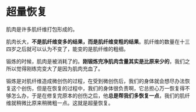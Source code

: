 # 超量恢复

肌肉是许多肌纤维打包形成的。

肌肉长大，**不是肌纤维变多的结果，而是肌纤维变粗的结果**。肌纤维的数量在十三四岁之后就可以认为不变了，能变的是肌纤维的粗细。

锻炼的时候，肌肉是被消耗了的。**刚锻炼完净肌肉含量其实是比原来少的**，我们之所以觉得刚练完变大了是因为肌肉充血了。

锻炼是对肌纤维造成微创伤的过程，在受到微创伤后，我们的身体就会想尽办法恢复这个创伤，但是在恢复的过程中，我们的身体很负责啊，它总担心万一恢复得不够怎么办，于是在修复完原本的创伤之后，他**总是帮我们多恢复一点**，我们的肌纤维就稍微比原来稍微粗一点。这就是超量恢复。


